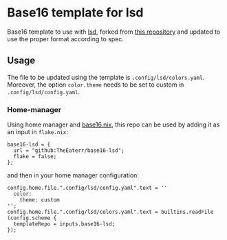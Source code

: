 # Base16 template for lsd

Base16 template to use with [lsd](https://github.com/lsd-rs/lsd), forked from [this repository](https://github.com/eilefsen/base16-lsd) and updated to use the proper format according to spec.

## Usage

The file to be updated using the template is `.config/lsd/colors.yaml`. Moreover, the option `color.theme` needs to be set to custom in `.config/lsd/config.yaml`.

### Home-manager

Using home manager and [base16.nix](https://github.com/SenchoPens/base16.nix), this repo can be used by adding it as an input in `flake.nix`:

```
base16-lsd = {
  url = "github:TheEaterr/base16-lsd";
  flake = false;
};
```

and then in your home manager configuration:

```
config.home.file.".config/lsd/config.yaml".text = ''
  color:
    theme: custom
'';
config.home.file.".config/lsd/colors.yaml".text = builtins.readFile (config.scheme {
  templateRepo = inputs.base16-lsd;
});
```
